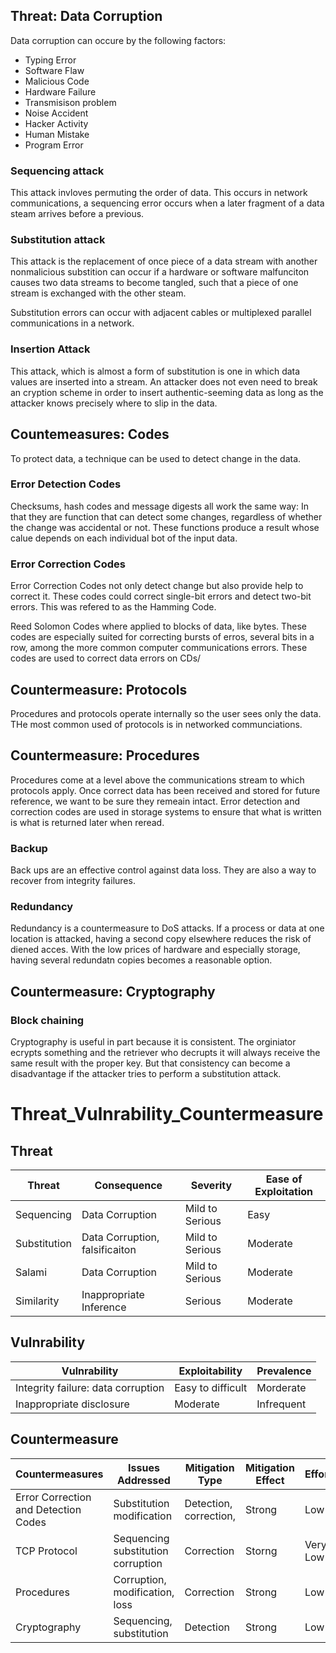 ## __Threat: Data Corruption__

Data corruption can occure by the following factors:

-   Typing Error
-   Software Flaw
-   Malicious Code
-   Hardware Failure
-   Transmisison problem
-   Noise Accident
-   Hacker Activity
-   Human Mistake
-   Program Error

### __Sequencing attack__

This attack invloves permuting the order of data. This occurs in network communications, a sequencing error occurs when a later fragment of a data steam arrives before a previous.

### __Substitution attack__

This attack is the replacement of once piece of a data stream with another nonmalicious substition can occur if a hardware or software malfunciton causes two data streams to become tangled, such that a piece of one stream is exchanged with the other steam.

Substitution errors can occur with adjacent cables or multiplexed parallel communications in a network.

### __Insertion Attack__

This attack, which is almost a form of substitution is one in which data values are inserted into a stream. An attacker does not even need to break an cryption scheme in order to insert authentic-seeming data as long as the attacker knows precisely where to slip in the data.


## __Countemeasures: Codes__

To protect data, a technique can be used to detect change in the data.

### __Error Detection Codes__

Checksums, hash codes and message digests all work the same way: In that they are function that can detect some changes, regardless of whether the change was accidental or not. These functions produce a result whose calue depends on each individual bot of the input data.

### __Error Correction Codes__

Error Correction Codes not only detect change but also provide help to correct it. These codes could correct single-bit errors and detect two-bit errors. This was refered to as the Hamming Code.

Reed Solomon Codes where applied to blocks of data, like bytes. These codes are especially suited for correcting bursts of erros, several bits in a row, among the more common computer communications errors. These codes are used to correct data errors on CDs/

## __Countermeasure: Protocols__

Procedures and protocols operate internally so the user sees only the data. THe most common used of protocols is in networked communciations.

## __Countermeasure: Procedures__

Procedures come at a level above the communications stream to which protocols apply. Once correct data has been received and stored for future reference, we want to be sure they remeain intact. Error detection and correction codes are used in storage systems to ensure that what is written is what is returned later when reread.

### __Backup__

Back ups are an effective control against data loss. They are also a way to recover from integrity failures. 

### __Redundancy__

Redundancy is a countermeasure to DoS attacks. If a process or data at one location is attacked, having a second copy elsewhere reduces the risk of diened acces. With the low prices of hardware and especially storage, having several redundatn copies becomes a reasonable option.

## __Countermeasure: Cryptography__

### __Block chaining__

Cryptography is useful in part because it is consistent. The orginiator ecrypts something and the retriever who decrupts it will always receive the same result with the proper key. But that consistency can become a disadvantage if the attacker tries to perform a substitution attack.

# __Threat_Vulnrability_Countermeasure__ 

## Threat

| Threat       | Consequence                    | Severity        | Ease of Exploitation   |
|--------------|--------------------------------|-----------------|---------------|
| Sequencing   | Data Corruption                | Mild to Serious | Easy
| Substitution | Data Corruption, falsificaiton | Mild to Serious | Moderate
| Salami       | Data Corruption                | Mild to Serious | Moderate
| Similarity   | Inappropriate Inference        | Serious         | Moderate

## Vulnrability

| Vulnrability                       | Exploitability    | Prevalence |
|------------------------------------|-------------------|------------|
| Integrity failure: data corruption | Easy to difficult | Morderate  |
| Inappropriate disclosure           | Moderate          | Infrequent |


## Countermeasure

| Countermeasures | Issues Addressed | Mitigation Type | Mitigation Effect | Effort |
|-----------------|------------------|-----------------|-------------------|--------|
| Error Correction and Detection Codes | Substitution modification | Detection, correction, | Strong | Low |
| TCP Protocol | Sequencing substitution corruption | Correction | Storng | Very Low |
| Procedures   | Corruption, modification, loss | Correction | Strong | Low|
| Cryptography | Sequencing, substitution | Detection | Strong | Low |

